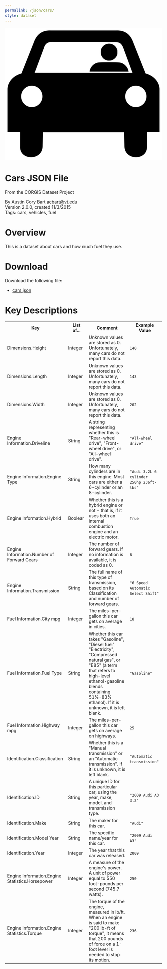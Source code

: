```yaml
---
permalink: /json/cars/
style: dataset
---
```


<img class="img-thumbnail float-right"
     src="/images/datasets/cars-icon.png"
     alt="cars icon"
     role="presentation">

# Cars JSON File

<p class='lead'>From the CORGIS Dataset Project</p>

<span class='text-muted'>By Austin Cory Bart <acbart@vt.edu></span><br>
<span class='text-muted'>Version 2.0.0, created 11/3/2015</span><br>
<span class='text-muted'>Tags: cars, vehicles, fuel</span>

# Overview

This is a dataset about cars and how much fuel they use.






# Download

Download the following file:

* <a href='../../datasets/json/cars/cars.json' download>cars.json <span class="fas fa-download"></span></a>

# Key Descriptions
    
<table class='table table-condensed table-striped table-bordered table-hover'>
<tr>
    <th class=''>Key</th>
    <th class=''>List of...</th>
    <th class=''>Comment</th>
    <th class=''>Example Value</th>
</tr>

<tr>
    <td>Dimensions.Height</td>
    <td>Integer</td> 
    <td>Unknown values are stored as 0. Unfortunately, many cars do not report this data.</td>
    <td><code>140</code></td>
</tr>

<tr>
    <td>Dimensions.Length</td>
    <td>Integer</td> 
    <td>Unknown values are stored as 0. Unfortunately, many cars do not report this data.</td>
    <td><code>143</code></td>
</tr>

<tr>
    <td>Dimensions.Width</td>
    <td>Integer</td> 
    <td>Unknown values are stored as 0. Unfortunately, many cars do not report this data.</td>
    <td><code>202</code></td>
</tr>

<tr>
    <td>Engine Information.Driveline</td>
    <td>String</td> 
    <td>A string representing whether this is "Rear-wheel drive", "Front-wheel drive", or "All-wheel drive".</td>
    <td><code>"All-wheel drive"</code></td>
</tr>

<tr>
    <td>Engine Information.Engine Type</td>
    <td>String</td> 
    <td>How many cylinders are in this engine. Most cars are either a 6-cylinder or an 8-cylinder.</td>
    <td><code>"Audi 3.2L 6 cylinder 250hp 236ft-lbs"</code></td>
</tr>

<tr>
    <td>Engine Information.Hybrid</td>
    <td>Boolean</td> 
    <td>Whether this is a hybrid engine or not - that is, if it uses both an internal combustion engine and an electric motor.</td>
    <td><code>True</code></td>
</tr>

<tr>
    <td>Engine Information.Number of Forward Gears</td>
    <td>Integer</td> 
    <td>The number of forward gears. If no information is available, it is coded as 0.</td>
    <td><code>6</code></td>
</tr>

<tr>
    <td>Engine Information.Transmission</td>
    <td>String</td> 
    <td>The full name of this type of transmission, based on its Classification and number of forward gears.</td>
    <td><code>"6 Speed Automatic Select Shift"</code></td>
</tr>

<tr>
    <td>Fuel Information.City mpg</td>
    <td>Integer</td> 
    <td>The miles-per-gallon this car gets on average in cities.</td>
    <td><code>18</code></td>
</tr>

<tr>
    <td>Fuel Information.Fuel Type</td>
    <td>String</td> 
    <td>Whether this car takes "Gasoline", "Diesel fuel", "Electricity", "Compressed natural gas", or "E85" (a term that refers to high-level ethanol-gasoline blends containing 51%-83% ethanol). If it is unknown, it is left blank.</td>
    <td><code>"Gasoline"</code></td>
</tr>

<tr>
    <td>Fuel Information.Highway mpg</td>
    <td>Integer</td> 
    <td>The miles-per-gallon this car gets on average on highways.</td>
    <td><code>25</code></td>
</tr>

<tr>
    <td>Identification.Classification</td>
    <td>String</td> 
    <td>Whether this is a "Manual transmission" or an "Automatic transmission". If it is unknown, it is left blank.</td>
    <td><code>"Automatic transmission"</code></td>
</tr>

<tr>
    <td>Identification.ID</td>
    <td>String</td> 
    <td>A unique ID for this particular car, using the year, make, model, and transmission type.</td>
    <td><code>"2009 Audi A3 3.2"</code></td>
</tr>

<tr>
    <td>Identification.Make</td>
    <td>String</td> 
    <td>The maker for this car.</td>
    <td><code>"Audi"</code></td>
</tr>

<tr>
    <td>Identification.Model Year</td>
    <td>String</td> 
    <td>The specific name/year for this car.</td>
    <td><code>"2009 Audi A3"</code></td>
</tr>

<tr>
    <td>Identification.Year</td>
    <td>Integer</td> 
    <td>The year that this car was released.</td>
    <td><code>2009</code></td>
</tr>

<tr>
    <td>Engine Information.Engine Statistics.Horsepower</td>
    <td>Integer</td> 
    <td>A measure of the engine's power. A unit of power equal to 550 foot-pounds per second (745.7 watts).</td>
    <td><code>250</code></td>
</tr>

<tr>
    <td>Engine Information.Engine Statistics.Torque</td>
    <td>Integer</td> 
    <td>The torque of the engine, measured in lb/ft. When an engine is said to make "200 lb-ft of torque", it means that 200 pounds of force on a 1-foot lever is needed to stop its motion.</td>
    <td><code>236</code></td>
</tr>

</table>